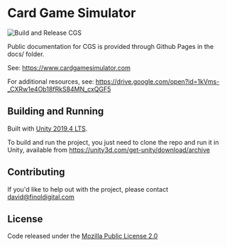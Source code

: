 # Card Game Simulator

![Build and Release CGS](https://github.com/finol-digital/Card-Game-Simulator/workflows/Build%20and%20Release%20CGS/badge.svg?branch=master)

Public documentation for CGS is provided through Github Pages in the docs/ folder. 

See: https://www.cardgamesimulator.com

For additional resources, see: https://drive.google.com/open?id=1kVms-_CXRw1e4Ob18fRkS84MN_cxQGF5

## Building and Running

Built with [Unity 2019.4 LTS](https://unity.com/releases/2019-lts).

To build and run the project, you just need to clone the repo and run it in Unity, available from https://unity3d.com/get-unity/download/archive

## Contributing

If you'd like to help out with the project, please contact <david@finoldigital.com>

## License

Code released under the [Mozilla Public License 2.0](LICENSE)
